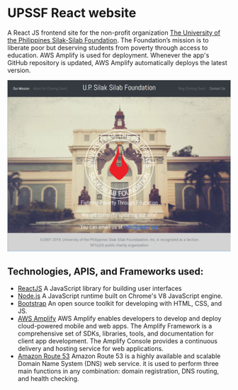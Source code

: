 # UPSSF React website
A React JS frontend site for the non-profit organization [The University of the Philippines Silak-Silab Foundation](https://upssf.org). The Foundation’s mission is to liberate poor but deserving students from poverty through access to education. AWS Amplify is used for deployment. Whenever the app's GitHub repository is updated, AWS Amplify automatically deploys the latest version.

![Home Page](./readme-homepage.jpg)

## Technologies, APIS, and Frameworks used:
* [ReactJS](https://reactjs.org/) A JavaScript library for building user interfaces
* [Node.js](https://nodejs.org/en/) A JavaScript runtime built on Chrome's V8 JavaScript engine.
* [Bootstrap](https://getbootstrap.com/) An open source toolkit for developing with HTML, CSS, and JS. 
* [AWS Amplify](https://docs.aws.amazon.com/amplify/latest/userguide/getting-started.html) AWS Amplify enables developers to develop and deploy cloud-powered mobile and web apps. The Amplify Framework is a comprehensive set of SDKs, libraries, tools, and documentation for client app development. The Amplify Console provides a continuous delivery and hosting service for web applications.
* [Amazon Route 53](https://docs.aws.amazon.com/Route53/latest/DeveloperGuide/Welcome.html) Amazon Route 53 is a highly available and scalable Domain Name System (DNS) web service. it is used to perform three main functions in any combination: domain registration, DNS routing, and health checking.